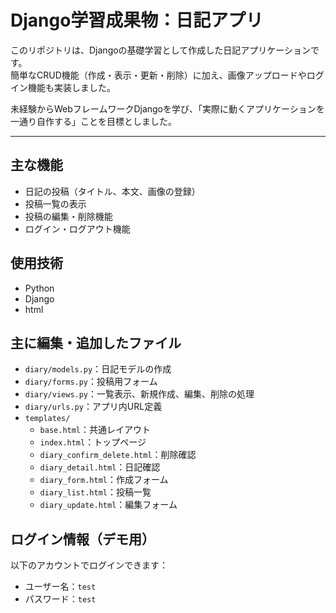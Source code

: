 # Django学習成果物：日記アプリ

このリポジトリは、Djangoの基礎学習として作成した日記アプリケーションです。  
簡単なCRUD機能（作成・表示・更新・削除）に加え、画像アップロードやログイン機能も実装しました。

未経験からWebフレームワークDjangoを学び、「実際に動くアプリケーションを一通り自作する」ことを目標としました。

---

## 主な機能

- 日記の投稿（タイトル、本文、画像の登録）
- 投稿一覧の表示
- 投稿の編集・削除機能
- ログイン・ログアウト機能

## 使用技術

- Python
- Django
- html

## 主に編集・追加したファイル

- `diary/models.py`：日記モデルの作成
- `diary/forms.py`：投稿用フォーム
- `diary/views.py`：一覧表示、新規作成、編集、削除の処理
- `diary/urls.py`：アプリ内URL定義
- `templates/`
  - `base.html`：共通レイアウト
  - `index.html`：トップページ
  - `diary_confirm_delete.html`：削除確認
  - `diary_detail.html`：日記確認
  - `diary_form.html`：作成フォーム
  - `diary_list.html`：投稿一覧
  - `diary_update.html`：編集フォーム
 
## ログイン情報（デモ用）

以下のアカウントでログインできます：
- ユーザー名：`test`
- パスワード：`test`
    
